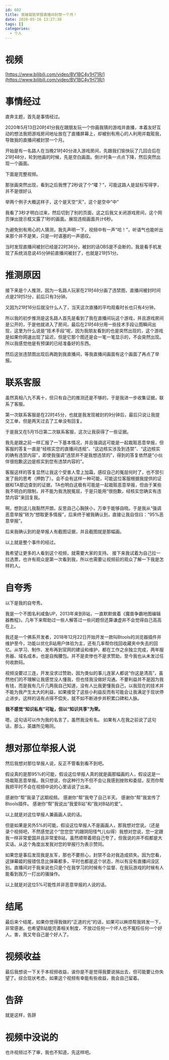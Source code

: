 ```yaml
---
id: 602
title: 我被栽赃举报直播间封禁一个月！
date: 2020-05-16 13:27:38
tags: []
categories:
  - 个人
---
```


# 视频

[https://www.bilibili.com/video/BV1BC4y1H71R/](https://www.bilibili.com/video/BV1BC4y1H71R/)

# 事情经过

直奔主题，首先是事情经过。

2020年5月13日20时41分我在跟朋友玩一个你画我猜的游戏并直播，本着友好互动的想法我把游戏房间地址放在了直播屏幕上，却被别有用心的人利用并栽赃我，导致我的直播间被封禁一个月。

开始是有一名路人在当晚21时40分进入游戏房间，先跟我们愉快玩了几回合后在21时48分，轮到他画的时候，先是空白画面。倒计时条一点点下降，然后突然出现一个画面。

下面是完整视频。

那张画突然出现，看到之后我愣了2秒说了个“嚯？”，可能这路人是鼠标写得字，并不是很好认

举两个例子大概这样子，这个是天空“天”，这个是空中“中”

我看了3秒才明白过来，然后切到了别的页面，这之后我又关闭游戏房间，这个网页弹出提示框又露了1秒的画面。展现违规画面共计6秒。

为避免别有用心的人猜测，我先声明一下，视频中有一声“哈！”，听语气也能听出来那个并不是笑，只是一时语塞的一声感叹。

当时发现直播间被封已经是22时36分，被封的话OBS是不会断的，我是看手机发现了系统消息说45分钟前直播间被封了，也就是21时51分。

# 推测原因

接下来是个人推测，因为一名路人玩家在21时48分画了违禁图，直播间被封时间点是21时51分，前后只有3分钟。

又因为21时16分后就没什么人了，当天这次直播的平均观看时长也只有4分钟。

所以我的初步推测是这名路人首先是看到了我在直播间玩这个游戏，并且游戏房间是公开的，于是他就进入了房间，最后在21时48分用一些技术手段让图瞬间出现，这里为什么说是“技术手段”呢，因为我朋友看到的也是突然出现的，这个游戏是如果你网速出现了延迟，但是它那个图还是会一笔一笔显示的，不会突然出现。所以我感觉他是有预谋的已经准备好的东西。

然后这张违禁图出现后再跑到我直播间，等我直播间画面有这个画面了再点了举报。

# 联系客服

虽然真相八九不离十，但只有自己的推测还是不够的，于是我进一步收集证据，联系了客服。

第一次联系客服是在22时45分，也就是我发现被封的9分钟后，最后只说让我提交工单，但是两天过去了工单没有回复。

于是我又在5月15日第二次联系客服，这次让我获得了一些证据。

我先是跟之前一样汇报了一下基本情况，并且强调这可能是一起栽赃恶意举报，但客服的答复一直是“经核实您的直播间违规”、“这边核实涉及到违禁”、“这边核实的确有违禁内容”，即使我强调“违禁并不是我想违禁的”，得到的答复依然是“小伙伴很抱歉这边是核实到您有违禁内容的”。

客服这样的答复显然让我这个受害人雪上加霜，感叹自己的冤屈何时了，也不禁引发了我的思考（押韵了）。会不会有这样一种可能，可能这位客服根据我提供的证据和TA那边查到的证据，TA也明白这极有可能是一起栽赃恶意举报，但由于某些我不明白的限制，并不能为我洗脱冤屈，于是只能用“很抱歉，经核实您确实有违禁内容”来回复我。

啊，想到这儿我豁然开朗，反思自己心胸狭小，万幸于能够自晓。于是我从“强调恶意举报”转为“想取更多情报”，后来终于被我确认到，直接让我自信曰：“95%恶意举报”。

后来我确认到的是举报人有截图证据，并且截图就是那幅画。

以上就是整个事件的经过。

我希望让更多的人看到这个视频，就需要大家的支持。
接下来我试着为自己拉一拉选票，也许有观众是第一次看到我，所以也需要让视频前的观众了解一下我是怎样的人。

# 自夸秀

以下是我的自夸秀。

我是一个不图名利咸鱼UP，2013年来到B站，一直默默做着《魔兽争霸地图编辑器教程》。几年下来帮助过一些人解答过一些问题但还算谦虚并不会觉得自己高高在上。

我还是一个佛系开发者，2018年12月22日开始开发一款叫Btools的浏览器插件并维护至今，功能以优化B站用户体验为主，还有几率帮你找回收藏夹中失去的回忆。从学习、制作、发布再到官网的建设和维护，都在工作之余独立完成，两年服务器、域名成本，也是自掏腰包。并不是卖惨也不是求赞助，至今我也从未发过任何收款码。

视频没要过三连，开发没求过赞助，因为类似的事儿连家人都说“你这是清高”，虽然他们的不理解让我感觉没人懂我，但也怪我没做好沟通。不要利益并不是因为我有钱，而是我有几斤几两我自己知道，没有人比我更懂我自己，以我现在的技术并不能为我产生太大的利益，如果接受了这些小利益反而有可能会让我满足于现状停止进步。这样的话有点得不偿失，就不如不断进步并积累口碑和人脉。

**我不感觉“知识私有”可耻，但以“知识共享”为荣。**

嗯，这句话可以作为我的名言了，虽然我没有名。
如果有人在我之前说了这句话，那么，英雄所见略同。

# 想对那位举报人说

然后我想对那位举报人说，反正不管看到看不到吧。

假设真的是那95%的可能，假设这位举报人真的就是画那幅画的人，假设这是一场栽赃恶意举报。我只想说，你这种行为不但不会让我感到挫败和委屈，反而你帮我把平时不会在视频中说的心里话说了出来。

感谢你“帮”我录了这期视频。
感谢你“帮”我夸了自己半天。
感谢你“帮”我宣传了Btools插件。
感谢你“帮”我说出“我爱B站”和“我对B站的爱”。

以上就是对这位举报人兼画画人说的话。

但是如果是另外5%的可能，假设这位举报人不是画画人，那我想对您说。（还是录个视频吧，不然感觉这个“您您您”的跟阴阳怪气儿似得）我想对您说，您一定跟我一样非常爱国并且非常爱B站，虽然顺带着把自己夸了，但我说的并不假都是大实话。从这个角度出发我对您的举报行为表示赞同。

如果您是事后发现我是友军，那也不要担心，封禁不会对我造成损失。因为您看，这弹幕姬的报错信息比弹幕都多，平时也都是这个状态，所以有没有直播间没区别。直播间对于我来说也只是个在我学习的时候有个监督、在我玩游戏的时候有人能看到我万一打出的骚操作。

以上就是对这位5%可能性并非恶意举报的人说的话。

# 结尾

最后来个结尾，如果你觉得我做的“正道的光”的话，如果可以麻烦帮我转发一下，非常感谢。也希望B站能完善相关制度，不放过任何一个坏人也不冤枉任何一个好人。害，我又夸自己是个好人了。

# 视频收益

最后我想说一下关于本视频收益，诶你是不是觉得我要说捐出去，但可能要让你失望了。综合现状考虑，如果这个视频有幸能有些收益，我会自己留着。

# 告辞

就是这样，告辞

# 视频中没说的

也许视频过不了审，我也不知道，先这样吧。
